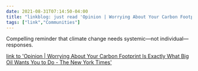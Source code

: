 ```yaml
---
date: 2021-08-31T07:14:50-04:00
title: "linkblog: just read 'Opinion | Worrying About Your Carbon Footprint Is Exactly What Big Oil Wants You to Do - The New York Times'"
tags: ["link","Communities"]
---
```

Compelling reminder that climate change needs systemic—not individual—responses.
 
[link to 'Opinion | Worrying About Your Carbon Footprint Is Exactly What Big Oil Wants You to Do - The New York Times'](https://www.nytimes.com/2021/08/31/opinion/climate-change-carbon-neutral.html)
